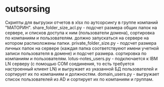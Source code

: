 ﻿# outsorsing
Скрипты для выгрузки отчетов в xlsx по аутсорсингу в группе компаний "МАТОРИН". 
share_folder_size_acl.py - подсчет размера общих папок на сервере, и списков доступа к ним (пользователи домена), сортировка по компаниям и пользователям.
должно запускаться на сервере на котором распиоложены папки.
private_folder_size.py - подсчет размера личных папок на сервере (каждая папка соответствуеют имени учетной записи пользователя 
в домене) и подсчет размера. сортировка по компаниям и пользователям. 
lotus-notes_users.py - подключается к IBM LN серверу (с помощью COM соединения, то есть требуется настроенный клиент LN) и выгружает 
из указанной БД пользователей и сортирует их по компаниям и должностям.
domain_users.py - выгружает список пользователей из AD и сортирует их по компаниям и группам.
